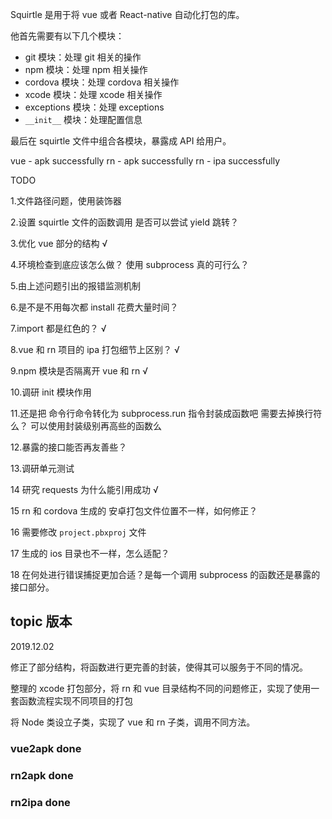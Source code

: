 Squirtle 是用于将 vue 或者 React-native 自动化打包的库。

他首先需要有以下几个模块：

+ git 模块：处理 git 相关的操作
+ npm 模块：处理 npm 相关操作
+ cordova 模块：处理 cordova 相关操作
+ xcode 模块：处理 xcode 相关操作
+ exceptions 模块：处理 exceptions
+ `__init__` 模块：处理配置信息

最后在 squirtle 文件中组合各模块，暴露成 API 给用户。

vue - apk successfully
rn - apk successfully
rn - ipa successfully

TODO

1.文件路径问题，使用装饰器

2.设置 squirtle 文件的函数调用 是否可以尝试 yield 跳转？

3.优化 vue 部分的结构 √

4.环境检查到底应该怎么做？ 使用 subprocess 真的可行么？

5.由上述问题引出的报错监测机制

6.是不是不用每次都 install 花费大量时间？ 

7.import 都是红色的？ √

8.vue 和 rn 项目的 ipa 打包细节上区别？ √

9.npm 模块是否隔离开 vue 和 rn √

10.调研 init 模块作用

11.还是把 命令行命令转化为 subprocess.run 指令封装成函数吧 需要去掉换行符么？ 可以使用封装级别再高些的函数么

12.暴露的接口能否再友善些？

13.调研单元测试

14 研究 requests 为什么能引用成功 √

15 rn 和 cordova 生成的 安卓打包文件位置不一样，如何修正？

16 需要修改 `project.pbxproj` 文件

17 生成的 ios 目录也不一样，怎么适配？

18 在何处进行错误捕捉更加合适？是每一个调用 subprocess 的函数还是暴露的接口部分。


## topic 版本

2019.12.02

修正了部分结构，将函数进行更完善的封装，使得其可以服务于不同的情况。

整理的 xcode 打包部分，将 rn 和 vue 目录结构不同的问题修正，实现了使用一套函数流程实现不同项目的打包

将 Node 类设立子类，实现了 vue 和 rn 子类，调用不同方法。

### vue2apk done
### rn2apk done
### rn2ipa done
